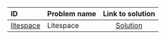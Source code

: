 | ID | Problem name | Link to solution |
|:---|:---|:---:|
| [litespace](https://open.kattis.com/problems/litespace   ) | Litespace | [Solution](https://github.com/versenyi98/kattis-solutions/tree/main/solutions/litespace)|
